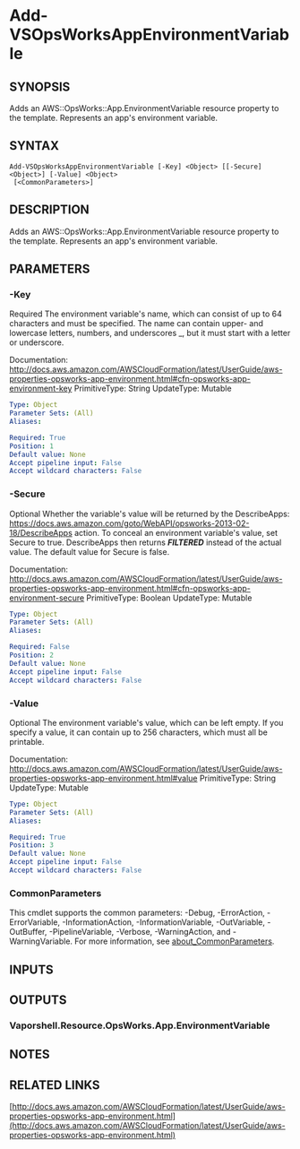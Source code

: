 # Add-VSOpsWorksAppEnvironmentVariable

## SYNOPSIS
Adds an AWS::OpsWorks::App.EnvironmentVariable resource property to the template.
Represents an app's environment variable.

## SYNTAX

```
Add-VSOpsWorksAppEnvironmentVariable [-Key] <Object> [[-Secure] <Object>] [-Value] <Object>
 [<CommonParameters>]
```

## DESCRIPTION
Adds an AWS::OpsWorks::App.EnvironmentVariable resource property to the template.
Represents an app's environment variable.

## PARAMETERS

### -Key
Required The environment variable's name, which can consist of up to 64 characters and must be specified.
The name can contain upper- and lowercase letters, numbers, and underscores _, but it must start with a letter or underscore.

Documentation: http://docs.aws.amazon.com/AWSCloudFormation/latest/UserGuide/aws-properties-opsworks-app-environment.html#cfn-opsworks-app-environment-key
PrimitiveType: String
UpdateType: Mutable

```yaml
Type: Object
Parameter Sets: (All)
Aliases:

Required: True
Position: 1
Default value: None
Accept pipeline input: False
Accept wildcard characters: False
```

### -Secure
Optional Whether the variable's value will be returned by the DescribeApps: https://docs.aws.amazon.com/goto/WebAPI/opsworks-2013-02-18/DescribeApps action.
To conceal an environment variable's value, set Secure to true.
DescribeApps then returns *****FILTERED***** instead of the actual value.
The default value for Secure is false.

Documentation: http://docs.aws.amazon.com/AWSCloudFormation/latest/UserGuide/aws-properties-opsworks-app-environment.html#cfn-opsworks-app-environment-secure
PrimitiveType: Boolean
UpdateType: Mutable

```yaml
Type: Object
Parameter Sets: (All)
Aliases:

Required: False
Position: 2
Default value: None
Accept pipeline input: False
Accept wildcard characters: False
```

### -Value
Optional The environment variable's value, which can be left empty.
If you specify a value, it can contain up to 256 characters, which must all be printable.

Documentation: http://docs.aws.amazon.com/AWSCloudFormation/latest/UserGuide/aws-properties-opsworks-app-environment.html#value
PrimitiveType: String
UpdateType: Mutable

```yaml
Type: Object
Parameter Sets: (All)
Aliases:

Required: True
Position: 3
Default value: None
Accept pipeline input: False
Accept wildcard characters: False
```

### CommonParameters
This cmdlet supports the common parameters: -Debug, -ErrorAction, -ErrorVariable, -InformationAction, -InformationVariable, -OutVariable, -OutBuffer, -PipelineVariable, -Verbose, -WarningAction, and -WarningVariable. For more information, see [about_CommonParameters](http://go.microsoft.com/fwlink/?LinkID=113216).

## INPUTS

## OUTPUTS

### Vaporshell.Resource.OpsWorks.App.EnvironmentVariable
## NOTES

## RELATED LINKS

[http://docs.aws.amazon.com/AWSCloudFormation/latest/UserGuide/aws-properties-opsworks-app-environment.html](http://docs.aws.amazon.com/AWSCloudFormation/latest/UserGuide/aws-properties-opsworks-app-environment.html)

